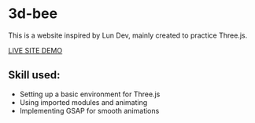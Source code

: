 # 3d-bee

This is a website inspired by Lun Dev, mainly created to practice Three.js.

[LIVE SITE DEMO](https://bee-steel.vercel.app/)

## Skill used:

- Setting up a basic environment for Three.js
- Using imported modules and animating
- Implementing GSAP for smooth animations
